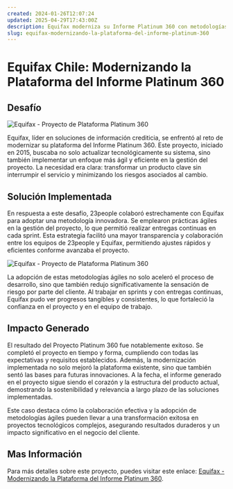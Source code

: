 ```yaml
---
created: 2024-01-26T12:07:24
updated: 2025-04-29T17:43:00Z
description: Equifax moderniza su Informe Platinum 360 con metodologías ágiles, logrando eficiencia y un impacto duradero en el producto.
slug: equifax-modernizando-la-plataforma-del-informe-platinum-360
---
```


# Equifax Chile: Modernizando la Plataforma del Informe Platinum 360

## **Desafío**

![Equifax - Proyecto de Plataforma Platinum 360](/_images/success-client-story-equifax-1.png)

Equifax, líder en soluciones de información crediticia, se enfrentó al reto de
modernizar su plataforma del Informe Platinum 360. Este proyecto, iniciado en
2015, buscaba no solo actualizar tecnológicamente su sistema, sino también
implementar un enfoque más ágil y eficiente en la gestión del proyecto. La
necesidad era clara: transformar un producto clave sin interrumpir el servicio
y minimizando los riesgos asociados al cambio.

## **Solución Implementada**

En respuesta a este desafío, 23people colaboró estrechamente con Equifax para
adoptar una metodología innovadora. Se emplearon prácticas ágiles en la
gestión del proyecto, lo que permitió realizar entregas continuas en cada
sprint. Esta estrategia facilitó una mayor transparencia y colaboración entre
los equipos de 23people y Equifax, permitiendo ajustes rápidos y eficientes
conforme avanzaba el proyecto.

![Equifax - Proyecto de Plataforma Platinum 360](/_images/success-client-story-equifax-2.png)

La adopción de estas metodologías ágiles no solo aceleró el proceso de
desarrollo, sino que también redujo significativamente la sensación de riesgo
por parte del cliente. Al trabajar en sprints y con entregas continuas,
Equifax pudo ver progresos tangibles y consistentes, lo que fortaleció la
confianza en el proyecto y en el equipo de trabajo.

## **Impacto Generado**

El resultado del Proyecto Platinum 360 fue notablemente exitoso. Se completó
el proyecto en tiempo y forma, cumpliendo con todas las expectativas y
requisitos establecidos. Además, la modernización implementada no solo mejoró
la plataforma existente, sino que también sentó las bases para futuras
innovaciones. A la fecha, el informe generado en el proyecto sigue siendo el
corazón y la estructura del producto actual, demostrando la sostenibilidad y
relevancia a largo plazo de las soluciones implementadas.

Este caso destaca cómo la colaboración efectiva y la adopción de metodologías
ágiles pueden llevar a una transformación exitosa en proyectos tecnológicos
complejos, asegurando resultados duraderos y un impacto significativo en el
negocio del cliente.

## Mas Información

Para más detalles sobre este proyecto, puedes visitar este enlace: [Equifax - Modernizando la Plataforma del Informe Platinum 360](https://sec.equifax.cl/compraonline/ficha-producto/1/informe-oficial-dicom-platinum-360).
